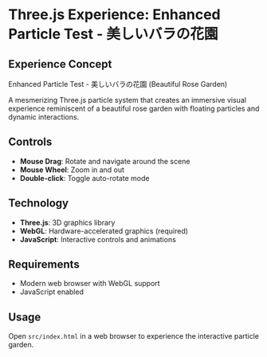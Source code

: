 # Three.js Experience: Enhanced Particle Test - 美しいバラの花園

## Experience Concept
Enhanced Particle Test - 美しいバラの花園 (Beautiful Rose Garden)

A mesmerizing Three.js particle system that creates an immersive visual experience reminiscent of a beautiful rose garden with floating particles and dynamic interactions.

## Controls
- **Mouse Drag**: Rotate and navigate around the scene
- **Mouse Wheel**: Zoom in and out
- **Double-click**: Toggle auto-rotate mode

## Technology
- **Three.js**: 3D graphics library
- **WebGL**: Hardware-accelerated graphics (required)
- **JavaScript**: Interactive controls and animations

## Requirements
- Modern web browser with WebGL support
- JavaScript enabled

## Usage
Open `src/index.html` in a web browser to experience the interactive particle garden.